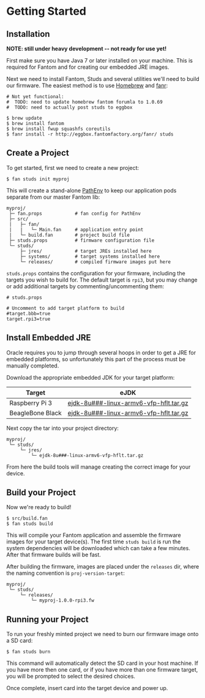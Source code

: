 # **Getting Started**

## **Installation**

**NOTE: still under heavy development -- not ready for use yet!**

First make sure you have Java 7 or later installed on your machine.  This is
required for Fantom and for creating our embedded JRE images.

Next we need to install Fantom, Studs and several utilities we'll need to build
our firmware.  The easiest method is to use [Homebrew](http://brew.sh) and
[fanr](http://fantom.org/doc/docFanr/Tool):

    # Not yet functional:
    #  TODO: need to update homebrew fantom forumla to 1.0.69
    #  TODO: need to actually post studs to eggbox

    $ brew update
    $ brew install fantom
    $ brew install fwup squashfs coreutils
    $ fanr install -r http://eggbox.fantomfactory.org/fanr/ studs

## **Create a Project**

To get started, first we need to create a new project:

    $ fan studs init myproj

This will create a stand-alone [PathEnv](http://fantom.org/doc/docLang/Env#PathEnv)
to keep our application pods separate from our master Fantom lib:

    myproj/
     ├─ fan.props            # fan config for PathEnv
     ├─ src/
     |   ├─ fan/
     |   |   └─ Main.fan     # application entry point
     |   └─ build.fan        # project build file
     ├─ studs.props          # firmware configuration file
     └─ studs/
         ├─ jres/            # target JREs installed here
         ├─ systems/         # target systems installed here
         └─ releases/        # compiled firmware images put here

`studs.props` contains the configuration for your firmware, including the
targets you wish to build for. The default target is `rpi3`, but you may change
or add additional targets by commenting/uncommenting them:

    # studs.props

    # Uncomment to add target platform to build
    #target.bbb=true
    target.rpi3=true

## **Install Embedded JRE**

Oracle requires you to jump through several hoops in order to get a JRE for
embedded platforms, so unfortunately this part of the process must be manually
completed.

Download the appropriate embedded JDK for your target platform:

Target           | eJDK
-----------------|-------------------------------------------------------------
Raspberry Pi 3   | [ejdk-8u###-linux-armv6-vfp-hflt.tar.gz](http://www.oracle.com/technetwork/java/embedded/embedded-se/downloads/javase-embedded-downloads-2209751.html)
BeagleBone Black | [ejdk-8u###-linux-armv6-vfp-hflt.tar.gz](http://www.oracle.com/technetwork/java/embedded/embedded-se/downloads/javase-embedded-downloads-2209751.html)

Next copy the tar into your project directory:

    myproj/
     └─ studs/
         └─ jres/
             └─ ejdk-8u###-linux-armv6-vfp-hflt.tar.gz

From here the build tools will manage creating the correct image for your device.

## **Build your Project**

Now we're ready to build!

    $ src/build.fan
    $ fan studs build

This will compile your Fantom application and assemble the firmware images for
your target device(s). The first time `studs build` is run the system
dependencies will be downloaded which can take a few minutes. After that
firmware builds will be fast.

After building the firmware, images are placed under the `releases` dir, where
the naming convention is `proj-version-target`:

    myproj/
     └─ studs/
         └─ releases/
             └─ myproj-1.0.0-rpi3.fw

## **Running your Project**

To run your freshly minted project we need to burn our firmware image onto a
SD card:

    $ fan studs burn

This command will automatically detect the SD card in your host machine.  If you
have more then one card, or if you have more than one firmware target, you will
be prompted to select the desired choices.

Once complete, insert card into the target device and power up.

